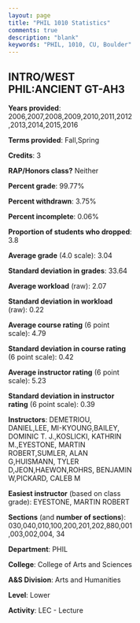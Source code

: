 ```yaml
---
layout: page
title: "PHIL 1010 Statistics"
comments: true
description: "blank"
keywords: "PHIL, 1010, CU, Boulder"
--- 
```

<head>
<script src="https://ajax.googleapis.com/ajax/libs/jquery/2.1.3/jquery.min.js"></script>
<script src="https://dl.dropboxusercontent.com/s/pc42nxpaw1ea4o9/highcharts.js?dl=0"></script>
<!-- <script src="../assets/js/highcharts.js"></script> -->
<style type="text/css">@font-face {
	font-family: "Bebas Neue";
	src: url(https://www.filehosting.org/file/details/544349/BebasNeue%20Regular.otf) format("opentype");
	}
	h1.Bebas { 
		font-family: "Bebas Neue", Verdana, Tahoma;
	}
</style>
</head>
<body>
	<div id="container" style="float: right; width: 45%; height: 88%; margin-left: 2.5%; margin-right: 2.5%;"></div>
	<script language="JavaScript">
		$(document).ready(function() {
		var chart = {type: 'column'};
		var title = {text: 'Grade Distribution'};
		var xAxis = {categories: ['A','B','C','D','F'],crosshair: true};
		var yAxis = {min: 0,title: {text: 'Percentage'}};
		var tooltip = {headerFormat: '<center><b><span style="font-size:20px">{point.key}</span></b></center>',
		               pointFormat: '<td style="padding:0"><b>{point.y:.1f}%</b></td>',
		               footerFormat: '</table>',shared: true,useHTML: true};
		var plotOptions = {column: {pointPadding: 0.0,borderWidth: 0}};  
		var credits = {enabled: false};var series= [{name: 'Percent',data: [41.33,35.55,15.04,3.8,4.28,]}];
		var json = {};
		json.chart = chart;
		json.title = title;
		json.tooltip = tooltip;
		json.xAxis = xAxis;
		json.yAxis = yAxis;  
		json.series = series;
		json.plotOptions = plotOptions;  
		json.credits = credits;
		$('#container').highcharts(json);
	});
	</script>
</body>
			   
## INTRO/WEST PHIL:ANCIENT GT-AH3

**Years provided**: 2006,2007,2008,2009,2010,2011,2012,2013,2014,2015,2016

**Terms provided**: Fall,Spring

**Credits**: 3

**RAP/Honors class?** Neither

**Percent grade**: 99.77%

**Percent withdrawn**: 3.75%

**Percent incomplete**: 0.06%

**Proportion of students who dropped**: 3.8

**Average grade** (4.0 scale): 3.04

**Standard deviation in grades**: 33.64

**Average workload** (raw): 2.07

**Standard deviation in workload** (raw): 0.22

**Average course rating** (6 point scale): 4.79

**Standard deviation in course rating** (6 point scale): 0.42

**Average instructor rating** (6 point scale): 5.23

**Standard deviation in instructor rating** (6 point scale): 0.39

**Instructors**: DEMETRIOU, DANIEL,LEE, MI-KYOUNG,BAILEY, DOMINIC T. J.,KOSLICKI, KATHRIN M.,EYESTONE, MARTIN ROBERT,SUMLER, ALAN G,HUISMANN, TYLER D,JEON,HAEWON,ROHRS, BENJAMIN W,PICKARD, CALEB M

**Easiest instructor** (based on class grade): EYESTONE, MARTIN ROBERT

**Sections** (and **number of sections**): 030,040,010,100,200,201,202,880,001,003,002,004, 34

**Department**: PHIL

**College**: College of Arts and Sciences

**A&S Division**: Arts and Humanities

**Level**: Lower

**Activity**: LEC - Lecture